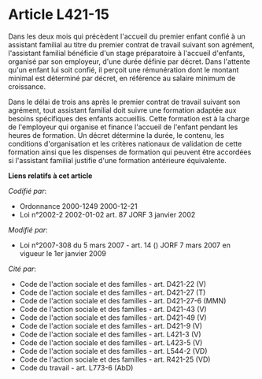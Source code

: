 # Article L421-15

Dans les deux mois qui précèdent l'accueil du premier enfant confié à un assistant familial au titre du premier contrat de
travail suivant son agrément, l'assistant familial bénéficie d'un stage préparatoire à l'accueil d'enfants, organisé par son
employeur, d'une durée définie par décret. Dans l'attente qu'un enfant lui soit confié, il perçoit une rémunération dont le
montant minimal est déterminé par décret, en référence au salaire minimum de croissance.

Dans le délai de trois ans après le premier contrat de travail suivant son agrément, tout assistant familial doit suivre une
formation adaptée aux besoins spécifiques des enfants accueillis. Cette formation est à la charge de l'employeur qui organise
et finance l'accueil de l'enfant pendant les heures de formation. Un décret détermine la durée, le contenu, les conditions
d'organisation et les critères nationaux de validation de cette formation ainsi que les dispenses de formation qui peuvent
être accordées si l'assistant familial justifie d'une formation antérieure équivalente.

**Liens relatifs à cet article**

_Codifié par_:

  - Ordonnance 2000-1249 2000-12-21
  - Loi n°2002-2 2002-01-02 art. 87 JORF 3 janvier 2002

_Modifié par_:

  - Loi n°2007-308 du 5 mars 2007 - art. 14 () JORF 7 mars 2007 en vigueur le 1er janvier 2009

_Cité par_:

  - Code de l'action sociale et des familles - art. D421-22 (V)
  - Code de l'action sociale et des familles - art. D421-27 (T)
  - Code de l'action sociale et des familles - art. D421-27-6 (MMN)
  - Code de l'action sociale et des familles - art. D421-43 (V)
  - Code de l'action sociale et des familles - art. D421-49 (V)
  - Code de l'action sociale et des familles - art. D421-9 (V)
  - Code de l'action sociale et des familles - art. L421-3 (V)
  - Code de l'action sociale et des familles - art. L423-5 (V)
  - Code de l'action sociale et des familles - art. L544-2 (VD)
  - Code de l'action sociale et des familles - art. R421-25 (VD)
  - Code du travail - art. L773-6 (AbD)
